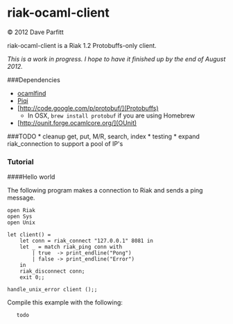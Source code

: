 riak-ocaml-client
=====
© 2012 Dave Parfitt

riak-ocaml-client is a Riak 1.2 Protobuffs-only client.

*This is a work in progress. I hope to have it finished up by the end of August 2012.*

###Dependencies

* [ocamlfind](http://projects.camlcity.org/projects/findlib.html)
* [Piqi](http://piqi.org/)
* [http://code.google.com/p/protobuf/](Protobuffs)
   * In OSX, `brew install protobuf` if you are using Homebrew
* [http://ounit.forge.ocamlcore.org/](OUnit)

###TODO
    * cleanup get, put, M/R, search, index
	* testing
	* expand riak_connection to support a pool of IP's

### Tutorial

####Hello world

The following program makes a connection to Riak and sends a ping message. 

```
open Riak
open Sys
open Unix

let client() =
	let conn = riak_connect "127.0.0.1" 8081 in
	let _ = match riak_ping conn with
		| true  -> print_endline("Pong")
		| false -> print_endline("Error")
	in
	riak_disconnect conn;
    exit 0;;	
    
handle_unix_error client ();;

```
		
Compile this example with the following:

```
   todo
```
